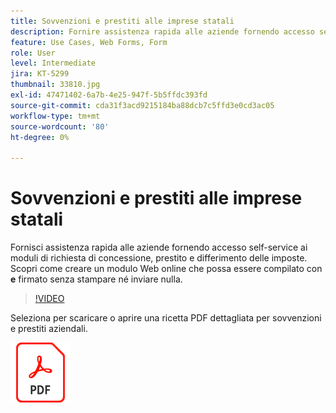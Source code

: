 ```yaml
---
title: Sovvenzioni e prestiti alle imprese statali
description: Fornire assistenza rapida alle aziende fornendo accesso self-service ai moduli di richiesta di concessione, prestito e differimento delle imposte
feature: Use Cases, Web Forms, Form
role: User
level: Intermediate
jira: KT-5299
thumbnail: 33810.jpg
exl-id: 47471402-6a7b-4e25-947f-5b5ffdc393fd
source-git-commit: cda31f3acd9215184ba88dcb7c5ffd3e0cd3ac05
workflow-type: tm+mt
source-wordcount: '80'
ht-degree: 0%

---
```


# Sovvenzioni e prestiti alle imprese statali

Fornisci assistenza rapida alle aziende fornendo accesso self-service ai moduli di richiesta di concessione, prestito e differimento delle imposte. Scopri come creare un modulo Web online che possa essere compilato con **e** firmato senza stampare né inviare nulla.

>[!VIDEO](https://video.tv.adobe.com/v/33810?quality=12&learn=on&hidetitle=true)

Seleziona per scaricare o aprire una ricetta PDF dettagliata per sovvenzioni e prestiti aziendali.

[![Scarica ricetta PDF](../assets/acrobat_PDF_96.png)](../assets/UseCaseRecipe-EN-CreatingWebForms.pdf)
